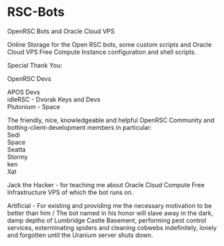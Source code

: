 # RSC-Bots
OpenRSC Bots and Oracle Cloud VPS

Online Storage for the Open RSC bots, some custom scripts and Oracle Cloud VPS Free Compute Instance configuration and shell scripts.

Special Thank You:

OpenRSC Devs

APOS Devs  
idleRSC - Dvorak Keys and Devs  
Plutonium - Space  

The friendly, nice, knowledgeable and helpful OpenRSC Community and botting-client-development members in particular:  
Sedi  
Space  
Seatta  
Stormy  
ken  
Xat  

Jack the Hacker - for teaching me about Oracle Cloud Compute Free Infrastructure VPS of which the bot runs on.

Artificial - For existing and providing me the necessary motivation to be better than him / The bot named in his honor will slave away in the dark, damp depths of Lumbridge Castle Basement, performing pest control services, exterminating spiders and cleaning cobwebs indefinitely, lonely and forgotten until the Uranium server shuts down.
